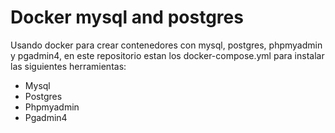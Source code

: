 # Docker mysql and postgres
Usando docker para crear contenedores con mysql, postgres, phpmyadmin y pgadmin4, en este repositorio estan los docker-compose.yml para instalar las siguientes herramientas:
- Mysql
- Postgres
- Phpmyadmin
- Pgadmin4 